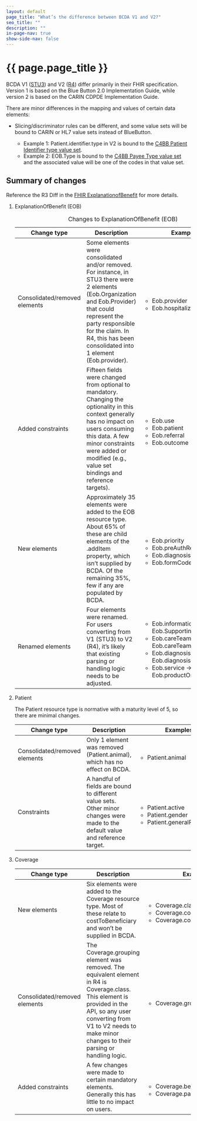 ```yaml
---
layout: default
page_title: "What’s the difference between BCDA V1 and V2?"
seo_title: ""
description: ""
in-page-nav: true
show-side-nav: false
---
```


# {{ page.page_title }}

<p>
    BCDA V1 (<a href="https://hl7.org/fhir/STU3/" target="blank" rel="noopener">STU3</a>) and V2 (<a href="https://hl7.org/fhir/R4/" target="blank" rel="noopener">R4</a>) differ primarily in their FHIR specification. Version 1 is based on the Blue Button 2.0 Implementation Guide, while version 2 is based on the CARIN CDPDE Implementation Guide.
</p>
<p>There are minor differences in the mapping and values of certain data elements: 
    <ul>
        <li>Slicing/discriminator rules can be different, and some value sets will be bound to CARIN or HL7 value sets instead of BlueButton.</li>
        <ul>
            <li>Example 1: Patient.identifier.type in V2 is bound to the <a href="http://www.hl7.org/fhir/us/carin-bb/ValueSet-C4BBPatientIdentifierType.html" target="blank" rel="noopener">C4BB Patient Identifier type value set</a>.</li>
            <li>Example 2: EOB.Type is bound to the <a href="http://www.hl7.org/fhir/us/carin-bb/ValueSet-C4BBPayeeType.html" target="blank" rel="noopener">C4BB Payee Type value set</a> and the associated value will be one of the codes in that value set.</li>
        </ul>
    </ul>
</p>
<h2>Summary of changes</h2>
<p>
    Reference the R3 Diff in the <a href="http://www.hl7.org/fhir/explanationofbenefit.html#resource" target="blank" rel="noopener">FHIR ExplanationofBenefit</a> for more details.
</p>
<!-- start ol for tables -->
<ol>
    <li class="text-bold">ExplanationOfBenefit (EOB)</li>
    <!-- table 1 -->
    <table class="usa-table usa-table--borderless usa-table--stacked">
        <caption class="usa-sr-only">Changes to ExplanationOfBenefit (EOB)</caption>
        <thead>
            <tr>
                <th scope="col">Change type</th>
                <th scope="col">Description</th>
                <th scope="col">Examples</th>
            </tr>
        </thead>
        <tbody>
            <tr>
                <td>
                    Consolidated/removed elements
                </td>
                <td>
                    Some elements were consolidated and/or removed. For instance, in STU3 there were 2 elements (Eob.Organization and Eob.Provider) that could represent the party responsible for the claim. In R4, this has been consolidated into 1 element (Eob.provider).
                </td>
                 <td>
                    <ul>
                        <li>Eob.provider</li>
                        <li>Eob.hospitalization</li>
                    </ul>
                </td>
            </tr>
            <tr>
                <td>
                    Added constraints
                </td>
                <td>
                    Fifteen fields were changed from optional to mandatory. Changing the optionality in this context generally has no impact on users consuming this data. A few minor constraints were added or modified (e.g., value set bindings and reference targets).
                </td>
                 <td>
                    <ul>
                        <li>Eob.use</li>
                        <li>Eob.patient</li>
                        <li>Eob.referral</li>
                        <li>Eob.outcome</li>
                    </ul>
                </td>
            </tr>
            <tr>
                <td>
                    New elements
                </td>
                <td>
                    Approximately 35 elements were added to the EOB resource type. About 65% of these are child elements of the .addItem property, which isn’t supplied by BCDA. Of the remaining 35%, few if any are populated by BCDA.
                </td>
                 <td>
                    <ul>
                        <li>Eob.priority</li>
                        <li>Eob.preAuthRef</li>
                        <li>Eob.diagnosis.onAdmission</li>
                        <li>Eob.formCode</li>
                    </ul>
                </td>
            </tr>
            <tr>
                <td>
                    Renamed elements
                </td>
                <td>
                    Four elements were renamed. For users converting from V1 (STU3) to V2 (R4), it’s likely that existing parsing or handling logic needs to be adjusted.
                </td>
                 <td>
                    <ul>
                        <li>Eob.information → Eob.SupportingInfo</li>
                        <li>Eob.careTeamLinkId → Eob.careTeamSequence</li>
                        <li>Eob.diagnosisLinkId → Eob.diagnosisSequence</li>
                        <li>Eob.service → Eob.productOrService</li>
                    </ul>
                </td>
            </tr>
        </tbody>
    </table>
    <li>
        <p class="text-bold">Patient</p>
        <p>The Patient resource type is normative with a maturity level of 5, so there are  minimal changes.</p>
    </li>
    <!-- table 2 -->
    <table class="usa-table usa-table--borderless usa-table--stacked">
        <thead>
            <tr>
                <th scope="col">Change type</th>
                <th scope="col">Description</th>
                <th scope="col">Examples</th>
            </tr>
        </thead>
        <tbody>
            <tr>
                <td>
                    Consolidated/removed elements
                </td>
                <td>
                    Only 1 element was removed (Patient.animal), which has no effect on BCDA.                
                </td>
                 <td>
                    <ul>
                        <li>Patient.animal</li>
                    </ul>
                </td>
            </tr>
            <tr>
                <td>
                    Constraints
                </td>
                <td>
                    A handful of fields are bound to different value sets. Other minor changes were made  to the default value and reference target.
                </td>
                 <td>
                    <ul>
                        <li>Patient.active</li>
                        <li>Patient.gender</li>
                        <li>Patient.generalPractitioner</li>
                    </ul>
                </td>
            </tr>
        </tbody>
    </table>
    <li class="text-bold">Coverage</li>
    <!-- table 3 -->
    <table class="usa-table usa-table--borderless usa-table--stacked">
        <thead>
            <tr>
                <th scope="col">Change type</th>
                <th scope="col">Description</th>
                <th scope="col">Examples</th>
            </tr>
        </thead>
        <tbody>
            <tr>
                <td>
                    New elements
                </td>
                <td>
                    Six elements were added to the Coverage resource type. Most of these relate to costToBeneficiary and won’t be supplied in BCDA.                
                </td>
                 <td>
                    <ul>
                        <li>Coverage.class.name</li>
                        <li>Coverage.costToBeneficiary</li>
                        <li>Coverage.costToBeneficiary.type</li>
                    </ul>
                </td>
            </tr>
            <tr>
                <td>
                    Consolidated/removed elements
                </td>
                <td>
                    The Coverage.grouping element was removed. The equivalent element in R4 is Coverage.class. This element is provided in the API, so any user converting from V1 to V2 needs to make minor changes to their parsing or handling logic.
                </td>
                 <td>
                    <ul>
                        <li>Coverage.grouping</li>
                    </ul>
                </td>
            </tr>
            <tr>
                <td>
                    Added constraints
                </td>
                <td>
                    A few changes were made to certain mandatory elements. Generally this has little to no impact on users.
                </td>
                 <td>
                    <ul>
                        <li>Coverage.beneficiary</li>
                        <li>Coverage.payor</li>
                    </ul>
                </td>
            </tr>
        </tbody>
    </table>
</ol>